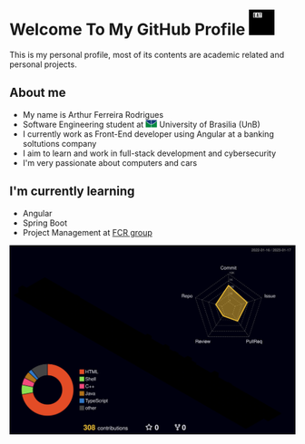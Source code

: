 
<h1 align='left'>
  Welcome To My GitHub Profile <img src="assets/giphy.gif" width="45" /> 
</h1>
This is my personal profile, most of its contents are academic related and personal projects.

## About me
- My name is Arthur Ferreira Rodrigues
- Software Engineering student at <img src="assets/UNB.jpg" width="20"/> University of Brasilia (UnB)
- I currently work as Front-End developer using Angular at a banking soltutions company
- I aim to learn and work in full-stack development and cybersecurity
- I'm very passionate about computers and cars 

## I'm currently learning
- Angular
- Spring Boot
- Project Management at <a href="https://github.com/FCR-group">FCR group</a>

<img src="./profile-3d-contrib/profile-night-rainbow.svg" >
